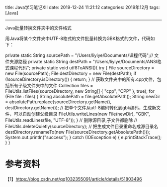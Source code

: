 title: Java学习笔记XII
date: 2019-12-24 11:21:12
categories: 2019年12月
tags: [Java]

---

Java批量转换文件夹中的文件格式

<!-- more -->
用Java将某个文件夹中UTF-8格式的文件批量转换为GBK格式的文件，代码如下：

   private static String sourcePath = "/Users/liyiye/Documents/课程代码";// 文件夹源路径
   private static String destPath = "/Users/liyiye/Documents/ANSI格式课程代码";
   private static void utf8ToANSI(){
       try {
           File sourceDirectory = new File(sourcePath);
           File destDirectory = new File(destPath);
           if (!sourceDirectory.isDirectory()) {
               return;
           }
           // 获取文件夹中的所有.cpp文件，包括所有子级文件夹中的文件
           Collection<File> files = FileUtils.listFiles(sourceDirectory, new String[] { "cpp", "CPP" }, true);
           for (File file : files) {
               String absolutePath = file.getAbsolutePath();
               String newDir = absolutePath.replace(sourceDirectory.getName(), destDirectory.getName());
               // 把单个文件从utf-8编码转化到gbk编码，生成新文件，可以自动创建父级目录
               FileUtils.writeLines(new File(newDir), "GBK", FileUtils.readLines(file, "UTF-8"));
           }
           // 删除源目录,子文件都删除
           // FileUtils.deleteQuietly(sourceDirectory);
           // 把生成文件目录重命名成源目录名
           destDirectory.renameTo(new File(sourceDirectory.getAbsolutePath()));
           System.out.println("success");
       } catch (IOException e) {
           e.printStackTrace();
       }
   }





# 参考资料
【1】https://blog.csdn.net/qq1032355091/article/details/51803496
